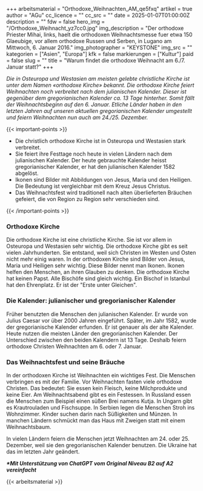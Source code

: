 +++
arbeitsmaterial = "Orthodoxe_Weihnachten_AM_qe5fxq"
artikel = true
author = "AGu"
cc_licence = ""
cc_src = ""
date = 2025-01-07T01:00:00Z
description = ""
fdw = false
hero_img = "/Orthodoxe_Weihnacht_yz7cc0.jpg"
img_description = "Der orthodoxe Priester Mihai, links, haelt die orthodoxen Weihnachtsmesse fuer etwa 150 Glaeubige, vor allem orthodoxe Russen und Serben, in Lugano am Mittwoch, 6. Januar 2016."
img_photographer = "KEYSTONE"
img_src = ""
kategorien = ["Asien", "Europa"]
kfk = false
markierungen = ["Kultur"]
paid = false
slug = ""
title = "Warum findet die orthodoxe Weihnacht am 6./7. Januar statt?"
+++

_Die in Osteuropa und Westasien am meisten gelebte christliche Kirche ist unter dem Namen «orthodoxe Kirche» bekannt. Die orthodoxe Kirche feiert Weihnachten noch verbreitet nach dem julianischen Kalender. Dieser ist gegenüber dem gregorianischen Kalender ca. 13 Tage hinterher. Somit fällt der Weihnachtsbeginn auf den 6. Januar. Etliche Länder haben in den letzten Jahren auf unseren aktuellen gregorianischen Kalender umgestellt und feiern Weihnachten nun auch am 24./25. Dezember._

{{< important-points >}}

<ul>

<li>Die christlich orthodoxe Kirche ist in Osteuropa und Westasien stark verbreitet.</li>

<li>Sie feiert ihre Festtage noch heute in vielen Ländern nach dem julianischen Kalender. Der heute gebrauchte Kalender heisst gregorianischer Kalender, er hat den julianischen Kalender 1582 abgelöst.</li>

<li>Ikonen sind Bilder mit Abbildungen von Jesus, Maria und den Heiligen. Die Bedeutung ist vergleichbar mit dem Kreuz Jesus Christus.</li>

<li>Das Weihnachtsfest wird traditionell nach alten überlieferten Bräuchen gefeiert, die von Region zu Region sehr verschieden sind.</li>

</ul>

{{< /important-points >}}

### Orthodoxe Kirche

Die orthodoxe Kirche ist eine christliche Kirche. Sie ist vor allem in Osteuropa und Westasien sehr wichtig. Die orthodoxe Kirche gibt es seit vielen Jahrhunderten. Sie entstand, weil sich Christen im Westen und Osten nicht mehr einig waren. In der orthodoxen Kirche sind Bilder von Jesus, Maria und Heiligen sehr wichtig. Diese Bilder nennt man Ikonen. Ikonen helfen den Menschen, an ihren Glauben zu denken. Die orthodoxe Kirche hat keinen Papst. Alle Bischöfe sind gleich wichtig. Ein Bischof in Istanbul hat den Ehrenplatz. Er ist der "Erste unter Gleichen".

### Die Kalender: julianischer und gregorianischer Kalender

Früher benutzten die Menschen den julianischen Kalender. Er wurde von Julius Caesar vor über 2000 Jahren eingeführt. Später, im Jahr 1582, wurde der gregorianische Kalender erfunden. Er ist genauer als der alte Kalender. Heute nutzen die meisten Länder den gregorianischen Kalender. Der Unterschied zwischen den beiden Kalendern ist 13 Tage. Deshalb feiern orthodoxe Christen Weihnachten am 6. oder 7. Januar.

### Das Weihnachtsfest und seine Bräuche

In der orthodoxen Kirche ist Weihnachten ein wichtiges Fest. Die Menschen verbringen es mit der Familie. Vor Weihnachten fasten viele orthodoxe Christen. Das bedeutet: Sie essen kein Fleisch, keine Milchprodukte und keine Eier. Am Weihnachtsabend gibt es ein Festessen. In Russland essen die Menschen zum Beispiel einen süßen Brei namens Kutja. In Ungarn gibt es Krautrouladen und Fischsuppe. In Serbien legen die Menschen Stroh ins Wohnzimmer. Kinder suchen darin nach Süßigkeiten und Münzen. In manchen Ländern schmückt man das Haus mit Zweigen statt mit einem Weihnachtsbaum.

In vielen Ländern feiern die Menschen jetzt Weihnachten am 24. oder 25. Dezember, weil sie den gregorianischen Kalender benutzen. Die Ukraine hat das im letzten Jahr geändert.

**_\*Mit Unterstützung von ChatGPT vom Original Niveau B2 auf A2 vereinfacht_**

{{< arbeitsmaterial >}}